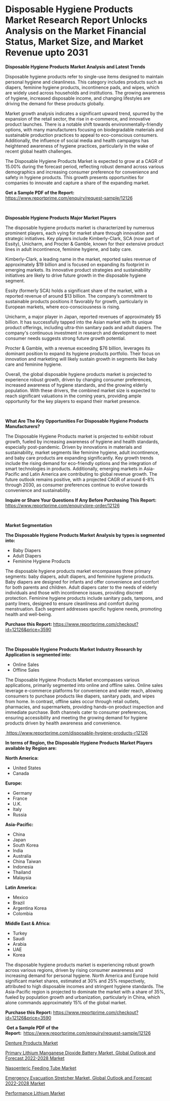 <p><h1>Disposable Hygiene Products Market Research Report Unlocks Analysis on the Market Financial Status, Market Size, and Market Revenue upto 2031</h1></p><p><strong>Disposable Hygiene Products Market Analysis and Latest Trends</strong></p>
<p><p>Disposable hygiene products refer to single-use items designed to maintain personal hygiene and cleanliness. This category includes products such as diapers, feminine hygiene products, incontinence pads, and wipes, which are widely used across households and institutions. The growing awareness of hygiene, increased disposable income, and changing lifestyles are driving the demand for these products globally.</p><p>Market growth analysis indicates a significant upward trend, spurred by the expansion of the retail sector, the rise in e-commerce, and innovative product launches. There is a notable shift towards environmentally-friendly options, with many manufacturers focusing on biodegradable materials and sustainable production practices to appeal to eco-conscious consumers. Additionally, the influence of social media and health campaigns has heightened awareness of hygiene practices, particularly in the wake of recent global health challenges.</p><p>The Disposable Hygiene Products Market is expected to grow at a CAGR of 15.00% during the forecast period, reflecting robust demand across various demographics and increasing consumer preference for convenience and safety in hygiene products. This growth presents opportunities for companies to innovate and capture a share of the expanding market.</p></p>
<p><strong>Get a Sample PDF of the Report:&nbsp;</strong> <a href="https://www.reportprime.com/enquiry/request-sample/12126">https://www.reportprime.com/enquiry/request-sample/12126</a></p>
<p>&nbsp;</p>
<p><strong>Disposable Hygiene Products Major Market Players</strong></p>
<p><p>The disposable hygiene products market is characterized by numerous prominent players, each vying for market share through innovation and strategic initiatives. Key players include Kimberly-Clark, SCA (now part of Essity), Unicharm, and Procter & Gamble, known for their extensive product lines in adult incontinence, feminine hygiene, and baby care.</p><p>Kimberly-Clark, a leading name in the market, reported sales revenue of approximately $19 billion and is focused on expanding its footprint in emerging markets. Its innovative product strategies and sustainability initiatives are likely to drive future growth in the disposable hygiene segment.</p><p>Essity (formerly SCA) holds a significant share of the market, with a reported revenue of around $13 billion. The company’s commitment to sustainable products positions it favorably for growth, particularly in European markets, where eco-consciousness is rising.</p><p>Unicharm, a major player in Japan, reported revenues of approximately $5 billion. It has successfully tapped into the Asian market with its unique product offerings, including ultra-thin sanitary pads and adult diapers. The company's continuous investment in research and development to meet consumer needs suggests strong future growth potential.</p><p>Procter & Gamble, with a revenue exceeding $76 billion, leverages its dominant position to expand its hygiene products portfolio. Their focus on innovation and marketing will likely sustain growth in segments like baby care and feminine hygiene.</p><p>Overall, the global disposable hygiene products market is projected to experience robust growth, driven by changing consumer preferences, increased awareness of hygiene standards, and the growing elderly population. With these drivers, the combined market size is expected to reach significant valuations in the coming years, providing ample opportunity for the key players to expand their market presence.</p></p>
<p>&nbsp;</p>
<p><strong>What Are The Key Opportunities For Disposable Hygiene Products Manufacturers?</strong></p>
<p><p>The Disposable Hygiene Products market is projected to exhibit robust growth, fueled by increasing awareness of hygiene and health standards, especially post-pandemic. Driven by innovations in materials and sustainability, market segments like feminine hygiene, adult incontinence, and baby care products are expanding significantly. Key growth trends include the rising demand for eco-friendly options and the integration of smart technologies in products. Additionally, emerging markets in Asia-Pacific and Latin America are contributing to global revenue growth. The future outlook remains positive, with a projected CAGR of around 6-8% through 2030, as consumer preferences continue to evolve towards convenience and sustainability.</p></p>
<p><strong>Inquire or Share Your Questions If Any Before Purchasing This Report:</strong> <a href="https://www.reportprime.com/enquiry/pre-order/12126">https://www.reportprime.com/enquiry/pre-order/12126</a></p>
<p>&nbsp;</p>
<p><strong>Market Segmentation</strong></p>
<p><strong>The Disposable Hygiene Products Market Analysis by types is segmented into:</strong></p>
<p><ul><li>Baby Diapers</li><li>Adult Diapers</li><li>Feminine Hygiene Products</li></ul></p>
<p><p>The disposable hygiene products market encompasses three primary segments: baby diapers, adult diapers, and feminine hygiene products. Baby diapers are designed for infants and offer convenience and comfort for both parents and children. Adult diapers cater to the needs of elderly individuals and those with incontinence issues, providing discreet protection. Feminine hygiene products include sanitary pads, tampons, and panty liners, designed to ensure cleanliness and comfort during menstruation. Each segment addresses specific hygiene needs, promoting health and well-being.</p></p>
<p><strong>Purchase this Report:&nbsp;</strong><a href="https://www.reportprime.com/checkout?id=12126&price=3590">https://www.reportprime.com/checkout?id=12126&price=3590</a></p>
<p>&nbsp;</p>
<p><strong>The Disposable Hygiene Products Market Industry Research by Application is segmented into:</strong></p>
<p><ul><li>Online Sales</li><li>Offline Sales</li></ul></p>
<p><p>The Disposable Hygiene Products Market encompasses various applications, primarily segmented into online and offline sales. Online sales leverage e-commerce platforms for convenience and wider reach, allowing consumers to purchase products like diapers, sanitary pads, and wipes from home. In contrast, offline sales occur through retail outlets, pharmacies, and supermarkets, providing hands-on product inspection and immediate purchase. Both channels cater to consumer preferences, ensuring accessibility and meeting the growing demand for hygiene products driven by health awareness and convenience.</p></p>
<p><a href="https://www.reportprime.com/disposable-hygiene-products-r12126">&nbsp;https://www.reportprime.com/disposable-hygiene-products-r12126</a></p>
<p><strong>In terms of Region, the Disposable Hygiene Products Market Players available by Region are:</strong></p>
<p>
    <p> <strong> North America: </strong>
        <ul>
            <li>United States</li>
            <li>Canada</li>
        </ul>
        </p> 
    <p> <strong> Europe: </strong>
        <ul>
            <li>Germany</li>
            <li>France</li>
            <li>U.K.</li>
            <li>Italy</li>
            <li>Russia</li>
        </ul>
        </p> 
    <p> <strong> Asia-Pacific: </strong>
        <ul>
            <li>China</li>
            <li>Japan</li>
            <li>South Korea</li>
            <li>India</li>
            <li>Australia</li>
            <li>China Taiwan</li>
            <li>Indonesia</li>
            <li>Thailand</li>
            <li>Malaysia</li>
        </ul>
        </p> 
    <p> <strong> Latin America: </strong>
        <ul>
            <li>Mexico</li>
            <li>Brazil</li>
            <li>Argentina Korea</li>
            <li>Colombia</li>
        </ul>
        </p> 
    <p> <strong> Middle East & Africa: </strong>
        <ul>
            <li>Turkey</li>
            <li>Saudi</li>
            <li>Arabia</li>
            <li>UAE</li>
            <li>Korea</li>
        </ul>
    </p>
    </p>
<p><p>The disposable hygiene products market is experiencing robust growth across various regions, driven by rising consumer awareness and increasing demand for personal hygiene. North America and Europe hold significant market shares, estimated at 30% and 25% respectively, attributed to high disposable incomes and stringent hygiene standards. The Asia-Pacific region is projected to dominate the market with a share of 35%, fueled by population growth and urbanization, particularly in China, which alone commands approximately 15% of the global market.</p></p>
<p><strong>Purchase this Report: </strong><a href="https://www.reportprime.com/checkout?id=12126&price=3590">https://www.reportprime.com/checkout?id=12126&price=3590</a></p>
<p>&nbsp;<strong>Get a Sample PDF of the Report:&nbsp;&nbsp;</strong><a href="https://www.reportprime.com/enquiry/request-sample/12126">https://www.reportprime.com/enquiry/request-sample/12126</a></p>
<p><strong></strong></p>
<p><p><a href="https://medium.com/@calekuhlman/denture-products-market-industry-trends-and-forecast-for-period-from-2024-to-2031-cda500959add">Denture Products Market</a></p><p><a href="https://www.linkedin.com/pulse/charting-future-comprehensive-analysis-global-primary-lithium-axpwf?trackingId=glHkNzRZQs%2Bjanr9hFe1tQ%3D%3D">Primary Lithium Manganese Dioxide Battery Market, Global Outlook and Forecast 2022-2028 Market</a></p><p><a href="https://medium.com/@calekuhlman/nasoenteric-feeding-tube-industry-sector-market-dynamics-and-future-scenarios-2024-2031-938514fe2517">Nasoenteric Feeding Tube Market</a></p><p><a href="https://www.linkedin.com/pulse/navigating-global-emergency-evacuation-stretcher-market-outlook-gbr3f?trackingId=VaFwd77nRkWW9Pik1itRVw%3D%3D">Emergency Evacuation Stretcher Market, Global Outlook and Forecast 2022-2028 Market</a></p><p><a href="https://issuu.com/reportprime-2/docs/performance-lithium-market-size-203_0a54bc1fb5b1bd">Performance Lithium Market</a></p></p>